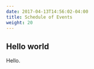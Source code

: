 ```yaml
---
date: 2017-04-13T14:56:02-04:00
title: Schedule of Events 
weight: 20
---
```


## Hello world 
Hello. 

